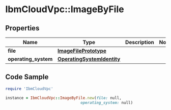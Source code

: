 # IbmCloudVpc::ImageByFile

## Properties

Name | Type | Description | Notes
------------ | ------------- | ------------- | -------------
**file** | [**ImageFilePrototype**](ImageFilePrototype.md) |  | 
**operating_system** | [**OperatingSystemIdentity**](OperatingSystemIdentity.md) |  | 

## Code Sample

```ruby
require 'IbmCloudVpc'

instance = IbmCloudVpc::ImageByFile.new(file: null,
                                 operating_system: null)
```


